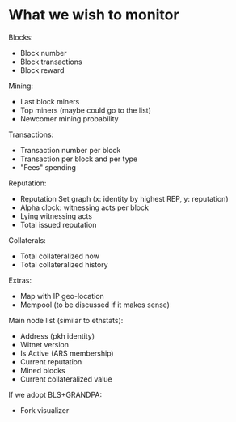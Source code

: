 # What we wish to monitor

Blocks:
- Block number
- Block transactions
- Block reward

Mining:
- Last block miners
- Top miners (maybe could go to the list)
- Newcomer mining probability

Transactions:
- Transaction number per block
- Transaction per block and per type
- "Fees" spending

Reputation:
- Reputation Set graph (x: identity by highest REP, y: reputation)
- Alpha clock: witnessing acts per block
- Lying witnessing acts
- Total issued reputation

Collaterals:
- Total collateralized now
- Total collateralized history

Extras:
- Map with IP geo-location
- Mempool (to be discussed if it makes sense)

Main node list (similar to ethstats):
- Address (pkh identity)
- Witnet version
- Is Active (ARS membership)
- Current reputation
- Mined blocks
- Current collateralized value


If we adopt BLS+GRANDPA:
- Fork visualizer
